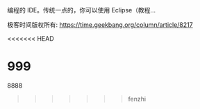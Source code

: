 编程的 IDE。传统一点的，你可以使用 Eclipse（教程...

极客时间版权所有: https://time.geekbang.org/column/article/8217

<<<<<<< HEAD


999
=======
8888
>>>>>>> fenzhi
